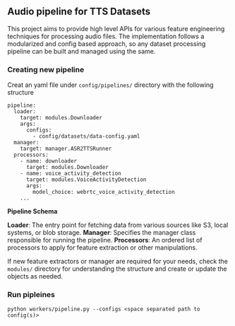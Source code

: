 ## Audio pipeline for TTS Datasets

This project aims to provide high level APIs for various feature engineering techniques for processing audio files. The implementation follows a modularized and config based approach, so any dataset processing pipeline can be built and managed using the same.

### Creating new pipeline 

Creat an yaml file under `config/pipelines/` directory with the following structure

```
pipeline:
  loader:
    target: modules.Downloader
    args:
      configs:
        - config/datasets/data-config.yaml
  manager:
    target: manager.ASR2TTSRunner
  processors:
    - name: downloader
      target: modules.Downloader
    - name: voice_activity_detection
      target: modules.VoiceActivityDetection
      args:
        model_choice: webrtc_voice_activity_detection
    ...
```

**Pipeline Schema**

**Loader**: The entry point for fetching data from various sources like S3, local systems, or blob storage.
**Manager**: Specifies the manager class responsible for running the pipeline.
**Processors**: An ordered list of processors to apply for feature extraction or other manipulations.


If new feature extractors or manager are required for your needs, check the `modules/` directory for understanding the structure and create or update the objects as needed.

### Run pipleines

```
python workers/pipeline.py --configs <space separated path to config(s)> 
```
